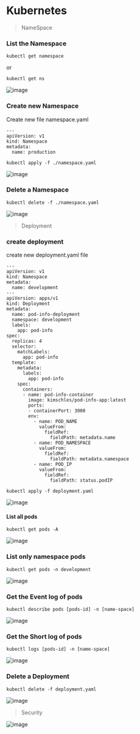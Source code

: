 # Kubernetes

> NameSpace
### List the Namespace 
```
kubectl get namespace 
```
or
```
kubectl get ns 
```
![image](https://github.com/itsmanibharathi/Docker_Kubernetes/assets/76097762/d86c8762-5b13-4d89-b712-f6e80eb5dd8f)

### Create new Namespace 
Create new file namespace.yaml
```
---
apiVersion: v1
kind: Namespace
metadata:
  name: production
```
```
kubectl apply -f ./namespace.yaml
```
![image](https://github.com/itsmanibharathi/Docker_Kubernetes/assets/76097762/84ce86c2-fb44-41f6-ab5f-79ecc8739c30)

### Delete a Namespace

```
kubectl delete -f ./namespace.yaml
```
![image](https://github.com/itsmanibharathi/Docker_Kubernetes/assets/76097762/cb77c571-0592-4850-b2b1-c2644ec92171)

> Deployment
### create deployment 
create new deployment.yaml file
```
---
apiVersion: v1
kind: Namespace
metadata:
  name: development
---
apiVersion: apps/v1
kind: Deployment
metadata:
  name: pod-info-deployment
  namespace: development
  labels:
    app: pod-info
spec:
  replicas: 4
  selector:
    matchLabels:
      app: pod-info
  template:
    metadata:
      labels:
        app: pod-info
    spec:
      containers:
      - name: pod-info-container
        image: kimschles/pod-info-app:latest
        ports:
        - containerPort: 3000
        env:
          - name: POD_NAME
            valueFrom:
              fieldRef:
                fieldPath: metadata.name
          - name: POD_NAMESPACE
            valueFrom:
              fieldRef:
                fieldPath: metadata.namespace
          - name: POD_IP
            valueFrom:
              fieldRef:
                fieldPath: status.podIP
```
```
kubectl apply -f deployment.yaml
```
![image](https://github.com/itsmanibharathi/Docker_Kubernetes/assets/76097762/7d74a6a2-cd74-4d13-a5c3-4eb452b3db10)

#### List all pods
```
kubectl get pods -A 
```
![image](https://github.com/itsmanibharathi/Docker_Kubernetes/assets/76097762/a6fe8ca7-e91f-4328-8172-79d53ed214cb)

### List only namespace pods
```
kubectl get pods -n development
```
![image](https://github.com/itsmanibharathi/Docker_Kubernetes/assets/76097762/a8180a21-ff0d-4eef-b81b-6d93ee68ac39)

### Get the Event log of pods
```
kubectl describe pods [pods-id] -n [name-space]
```
![image](https://github.com/itsmanibharathi/Docker_Kubernetes/assets/76097762/4cb27aca-78f0-4e5b-ac7b-a666582d1d02)

### Get the Short log of pods
```
kubectl logs [pods-id] -n [name-space]
```
![image](https://github.com/itsmanibharathi/Docker_Kubernetes/assets/76097762/190700ec-6336-4155-96f0-c07be842ccec)

### Delete a Deployment
```
kubectl delete -f deployment.yaml
```
![image](https://github.com/itsmanibharathi/Docker_Kubernetes/assets/76097762/4c0ad4de-2d21-46a8-9fdb-744918610bae)

> Security

![image](https://github.com/itsmanibharathi/Docker_Kubernetes/assets/76097762/8bd1ca5b-768f-472e-80e0-cf5e4b4e7c17)

